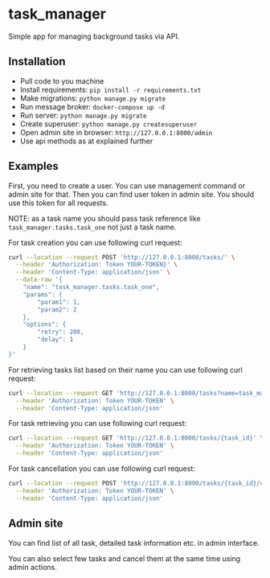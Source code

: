 # task_manager
Simple app for managing background tasks via API.

## Installation

- Pull code to you machine
- Install requirements: `pip install -r requirements.txt`
- Make migrations: `python manage.py migrate`
- Run message broker: `docker-compose up -d`
- Run server: `python manage.py migrate`
- Create superuser: `python manage.py createsuperuser`
- Open admin site in browser: `http://127.0.0.1:8000/admin`
- Use api methods as at explained further

## Examples

First, you need to create a user. You can use management command or admin site for that.
Then you can find user token in admin site. You should use this token for all requests.

NOTE: as a task name you should pass task reference like `task_manager.tasks.task_one` not just a task name.

For task creation you can use following curl request:
```bash
curl --location --request POST 'http://127.0.0.1:8000/tasks/' \
  --header 'Authorization: Token YOUR-TOKEN}' \
  --header 'Content-Type: application/json' \
  --data-raw '{
    "name": "task_manager.tasks.task_one",
    "params": {
        "param1": 1,
        "param2": 2
    },
    "options": {
        "retry": 200,
        "delay": 1
    }
}'
```

For retrieving tasks list based on their name you can use following curl request:
```bash
curl --location --request GET 'http://127.0.0.1:8000/tasks?name=task_manager.tasks.task_one' \
  --header 'Authorization: Token YOUR-TOKEN' \
  --header 'Content-Type: application/json'
```

For task retrieving you can use following curl request:
```bash
curl --location --request GET 'http://127.0.0.1:8000/tasks/{task_id}' \
  --header 'Authorization: Token YOUR-TOKEN' \
  --header 'Content-Type: application/json'
```

For task cancellation you can use following curl request:
```bash
curl --location --request POST 'http://127.0.0.1:8000/tasks/{task_id}/cancel' \
  --header 'Authorization: Token YOUR-TOKEN' \
  --header 'Content-Type: application/json'
```

## Admin site

You can find list of all task, detailed task information etc. in admin interface.

You can also select few tasks and cancel them at the same time using admin actions.
